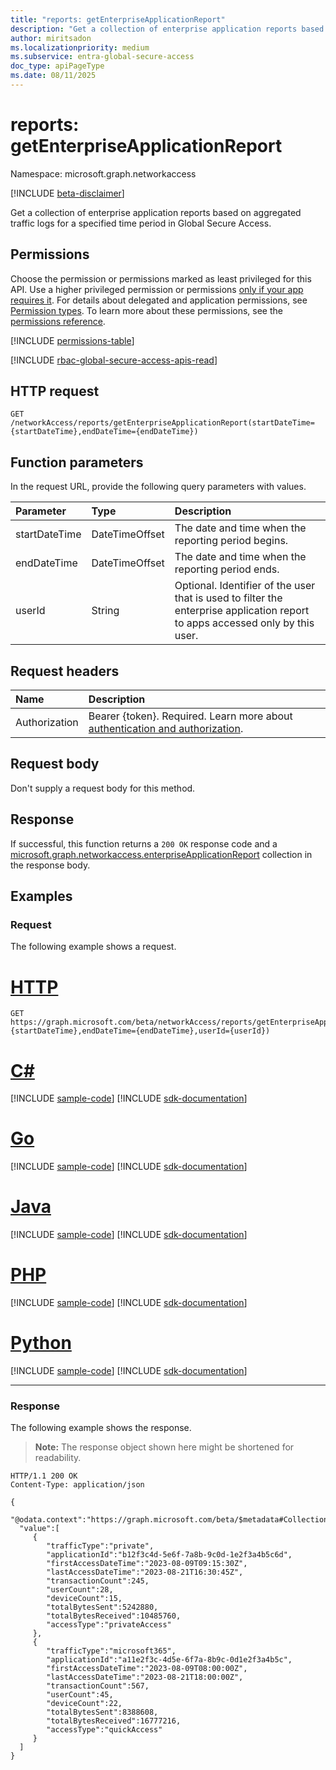 ```yaml
---
title: "reports: getEnterpriseApplicationReport"
description: "Get a collection of enterprise application reports based on aggregated traffic logs for a specified time period."
author: miritsadon
ms.localizationpriority: medium
ms.subservice: entra-global-secure-access
doc_type: apiPageType
ms.date: 08/11/2025
---
```


# reports: getEnterpriseApplicationReport
Namespace: microsoft.graph.networkaccess

[!INCLUDE [beta-disclaimer](../../includes/beta-disclaimer.md)]

Get a collection of enterprise application reports based on aggregated traffic logs for a specified time period in Global Secure Access.

## Permissions
Choose the permission or permissions marked as least privileged for this API. Use a higher privileged permission or permissions [only if your app requires it](/graph/permissions-overview#best-practices-for-using-microsoft-graph-permissions). For details about delegated and application permissions, see [Permission types](/graph/permissions-overview#permission-types). To learn more about these permissions, see the [permissions reference](/graph/permissions-reference).

<!-- { "blockType": "permissions", "name": "networkaccess_reports_getenterpriseapplicationreport" } -->
[!INCLUDE [permissions-table](../includes/permissions/networkaccess-reports-getenterpriseapplicationreport-permissions.md)]

[!INCLUDE [rbac-global-secure-access-apis-read](../includes/rbac-for-apis/rbac-global-secure-access-apis-read.md)]

## HTTP request

<!-- {
  "blockType": "ignored"
}
-->
```http
GET /networkAccess/reports/getEnterpriseApplicationReport(startDateTime={startDateTime},endDateTime={endDateTime})
```

## Function parameters
In the request URL, provide the following query parameters with values.

|Parameter|Type|Description|
|:---|:---|:---|
|startDateTime|DateTimeOffset|The date and time when the reporting period begins.|
|endDateTime|DateTimeOffset|The date and time when the reporting period ends.|
|userId|String|Optional. Identifier of the user that is used to filter the enterprise application report to apps accessed only by this user.|

## Request headers
|Name|Description|
|:---|:---|
|Authorization|Bearer {token}. Required. Learn more about [authentication and authorization](/graph/auth/auth-concepts).|

## Request body
Don't supply a request body for this method.

## Response

If successful, this function returns a `200 OK` response code and a [microsoft.graph.networkaccess.enterpriseApplicationReport](../resources/networkaccess-enterpriseapplicationreport.md) collection in the response body.

## Examples

### Request
The following example shows a request.
# [HTTP](#tab/http)
<!-- {
  "blockType": "request",
  "name": "reportsthis.getenterpriseapplicationreport"
}
-->
```http
GET https://graph.microsoft.com/beta/networkAccess/reports/getEnterpriseApplicationReport(startDateTime={startDateTime},endDateTime={endDateTime},userId={userId})
```

# [C#](#tab/csharp)
[!INCLUDE [sample-code](../includes/snippets/csharp/reportsthisgetenterpriseapplicationreport-csharp-snippets.md)]
[!INCLUDE [sdk-documentation](../includes/snippets/snippets-sdk-documentation-link.md)]

# [Go](#tab/go)
[!INCLUDE [sample-code](../includes/snippets/go/reportsthisgetenterpriseapplicationreport-go-snippets.md)]
[!INCLUDE [sdk-documentation](../includes/snippets/snippets-sdk-documentation-link.md)]

# [Java](#tab/java)
[!INCLUDE [sample-code](../includes/snippets/java/reportsthisgetenterpriseapplicationreport-java-snippets.md)]
[!INCLUDE [sdk-documentation](../includes/snippets/snippets-sdk-documentation-link.md)]

# [PHP](#tab/php)
[!INCLUDE [sample-code](../includes/snippets/php/reportsthisgetenterpriseapplicationreport-php-snippets.md)]
[!INCLUDE [sdk-documentation](../includes/snippets/snippets-sdk-documentation-link.md)]

# [Python](#tab/python)
[!INCLUDE [sample-code](../includes/snippets/python/reportsthisgetenterpriseapplicationreport-python-snippets.md)]
[!INCLUDE [sdk-documentation](../includes/snippets/snippets-sdk-documentation-link.md)]

---

### Response
The following example shows the response.
>**Note:** The response object shown here might be shortened for readability.
<!-- {
  "blockType": "response",
  "truncated": true,
  "@odata.type": "Collection(microsoft.graph.networkaccess.enterpriseApplicationReport)"
}
-->
```http
HTTP/1.1 200 OK
Content-Type: application/json

{
  "@odata.context":"https://graph.microsoft.com/beta/$metadata#Collection(microsoft.graph.networkaccess.enterpriseApplicationReport)",
  "value":[
     {
        "trafficType":"private",
        "applicationId":"b12f3c4d-5e6f-7a8b-9c0d-1e2f3a4b5c6d",
        "firstAccessDateTime":"2023-08-09T09:15:30Z",
        "lastAccessDateTime":"2023-08-21T16:30:45Z",
        "transactionCount":245,
        "userCount":28,
        "deviceCount":15,
        "totalBytesSent":5242880,
        "totalBytesReceived":10485760,
        "accessType":"privateAccess"
     },
     {
        "trafficType":"microsoft365",
        "applicationId":"a11e2f3c-4d5e-6f7a-8b9c-0d1e2f3a4b5c",
        "firstAccessDateTime":"2023-08-09T08:00:00Z",
        "lastAccessDateTime":"2023-08-21T18:00:00Z",
        "transactionCount":567,
        "userCount":45,
        "deviceCount":22,
        "totalBytesSent":8388608,
        "totalBytesReceived":16777216,
        "accessType":"quickAccess"
     }
  ]
}
```

